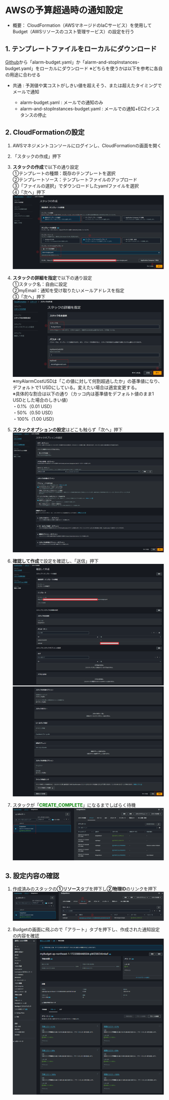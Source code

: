 # AWSの予算超過時の通知設定
- 概要：
CloudFormation（AWSマネージドのIaCサービス）を使用してBudget（AWSリソースのコスト管理サービス）の設定を行う

## 1. テンプレートファイルをローカルにダウンロード
[Github](https://github.com/kazucch0925/cloudformation_test)から「alarm-budget.yaml」か「alarm-and-stopInstances-budget.yaml」をローカルにダウンロード
※どちらを使うかは以下を参考に各自の用途に合わせる

- 共通 : 予測値や実コストがしきい値を超えそう、または超えたタイミングでメールで通知

  - alarm-budget.yaml : メールでの通知のみ
  - alarm-and-stopInstances-budget.yaml : メールでの通知+EC2インスタンスの停止
## 2. CloudFormationの設定
1. AWSマネジメントコンソールにログインし、CloudFormationの画面を開く
2. 「スタックの作成」押下
3. **スタックの作成**で以下の通り設定  
①テンプレートの種類：既存のテンプレートを選択  
②テンプレートソース：テンプレートファイルのアップロード  
③「ファイルの選択」でダウンロードしたyamlファイルを選択  
④「次へ」押下  
![スタックの作成](images/howto_setup_2.png)

4. **スタックの詳細を指定**で以下の通り設定  
①スタック名：自由に設定  
②myEmail：通知を受け取りたいメールアドレスを指定  
③「次へ」押下  
![スタックの詳細を設定](images/howto_setup_3.png)
※myAlarmCostUSDは「この値に対して何割超過したか」の基準値になり、デフォルトで1 USDにしている。変えたい場合は適宜変更する。  
※具体的な割合は以下の通り（カッコ内は基準値をデフォルト値のまま1 USDとした場合のしきい値）  
・0.1%（0.01 USD）  
・50%（0.50 USD）  
・100%（1.00 USD）  

5. **スタックオプションの設定**はどこも触らず「次へ」押下
![スタックオプションの設定](images/howto_setup_4.png)

6. **確認して作成**で設定を確認し、「送信」押下
![確認して作成_1](images/howto_setup_5.png)
![確認して作成_2](images/howto_setup_6.png)

7. スタックが「<span style="color: green;">**CREATE_COMPLETE**</span>」になるまでしばらく待機
![スタック作成完了](images/howto_setup_7.png)

## 3. 設定内容の確認

1. 作成済みのスタックの**①リソース**タブを押下し**②物理ID**のリンクを押下
![スタックの確認](images/howto_setup_8.png)

2. Budgetの画面に飛ぶので「アラート」タブを押下し、作成された通知設定の内容を確認
![通知設定確認](images/howto_setup_9.png)